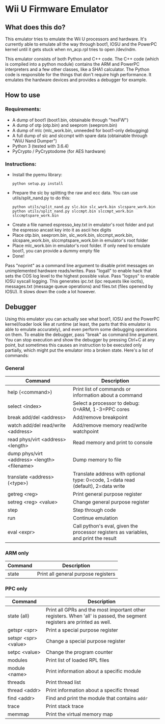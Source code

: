 # Wii U Firmware Emulator
## What does this do?
This emulator tries to emulate the Wii U processors and hardware. It's currently able to emulate all the way through boot1, IOSU and the PowerPC kernel until it gets stuck when nn_acp.rpl tries to open /dev/ndm.

This emulator consists of both Python and C++ code. The C++ code (which is compiled into a python module) contains the ARM and PowerPC interpreters and a few other classes, like a SHA1 calculator. The Python code is responsible for the things that don't require high performance. It emulates the hardware devices and provides a debugger for example.

## How to use
### Requirements:
* A dump of boot1 (boot1.bin, obtainable through "hexFW")
* A dump of otp (otp.bin) and seeprom (seeprom.bin)
* A dump of mlc (mlc_work.bin, unneeded for boot1-only debugging)
* A full dump of slc and slccmpt with spare data (obtainable through "WiiU Nand Dumper")
* Python 3 (tested with 3.6.4)
* PyCrypto / PyCryptodome (for AES hardware)

### Instructions:
* Install the pyemu library:
    ```
    python setup.py install
    ```
* Prepare the slc by splitting the raw and ecc data. You can use utils/split_nand.py to do this:
    ```
    python utils/split_nand.py slc.bin slc_work.bin slcspare_work.bin
    python utils/split_nand.py slccmpt.bin slccmpt_work.bin slccmptspare_work.bin
    ```
* Create a file named espresso_key.txt in emulator's root folder and put the espresso ancast key into it as ascii hex digits
* Place otp.bin, seeprom.bin, slc_work.bin, slccmpt_work.bin, slcspare_work.bin, slccmptspare_work.bin in emulator's root folder
* Place mlc_work.bin in emulator's root folder. If only need to emulate boot1, you can provide a dummy empty file
* Done!

Pass "noprint" as a command line argument to disable print messages on unimplemented hardware reads/writes. Pass "logall" to enable hack that sets the COS log level to the highest possible value. Pass "logsys" to enable IOSU syscall logging. This generates ipc.txt (ipc requests like ioctls), messages.txt (message queue operations) and files.txt (files openend by IOSU). It slows down the code a lot however.

## Debugger
Using this emulator you can actually see what boot1, IOSU and the PowerPC kernel/loader look like at runtime (at least, the parts that this emulator is able to emulate accurately), and even perform some debugging operations on them. To enable the debugger, pass "break" as command line argument. You can stop execution and show the debugger by pressing Ctrl+C at any point, but sometimes this causes an instruction to be executed only partially, which might put the emulator into a broken state. Here's a list of commands:

### General
| Command | Description |
| --- | --- |
| help (&lt;command&gt;) | Print list of commands or information about a command |
| select &lt;index&gt; | Select a processor to debug: 0=ARM, 1-3=PPC cores |
| break add/del &lt;address&gt; | Add/remove breakpoint |
| watch add/del read/write &lt;address&gt; | Add/remove memory read/write watchpoint |
| read phys/virt &lt;address&gt; &lt;length&gt; | Read memory and print to console |
| dump phys/virt &lt;address&gt; &lt;length&gt; &lt;filename&gt; | Dump memory to file |
| translate &lt;address&gt; (&lt;type&gt;) | Translate address with optional type: 0=code, 1=data read (default), 2=data write |
| getreg &lt;reg&gt; | Print general purpose register |
| setreg &lt;reg&gt; &lt;value&gt; | Change general purpose register |
| step | Step through code |
| run | Continue emulation |
| eval &lt;expr&gt; | Call python's eval, given the processor registers as variables, and print the result |

### ARM only
| Command | Description |
| --- | --- |
| state | Print all general purpose registers |

### PPC only
| Command | Description |
| --- | --- |
| state (all) | Print all GPRs and the most important other registers. When 'all' is passed, the segment registers are printed as well. |
| getspr &lt;spr&gt; | Print a special purpose register |
| setspr &lt;spr&gt; &lt;value&gt; | Change a special purpose register |
| setpc &lt;value&gt; | Change the program counter |
| modules | Print list of loaded RPL files |
| module &lt;name&gt; | Print information about a specific module |
| threads | Print thread list |
| thread &lt;addr&gt; | Print information about a specific thread |
| find &lt;addr&gt; | Find and print the module that contains `addr` |
| trace | Print stack trace |
| memmap | Print the virtual memory map |
